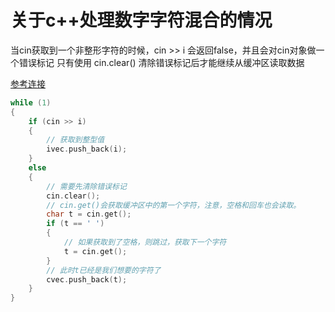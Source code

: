 # 关于c++处理数字字符混合的情况
当cin获取到一个非整形字符的时候，cin >> i 会返回false，并且会对cin对象做一个错误标记
只有使用 cin.clear() 清除错误标记后才能继续从缓冲区读取数据

[参考连接](https://blog.csdn.net/qq_41191055/article/details/115349012)

```c++
while (1)
{
    if (cin >> i)
    {
        // 获取到整型值
        ivec.push_back(i);
    }
    else
    {
        // 需要先清除错误标记
        cin.clear();
        // cin.get()会获取缓冲区中的第一个字符，注意，空格和回车也会读取。
        char t = cin.get();
        if (t == ' ')
        {
            // 如果获取到了空格，则跳过，获取下一个字符
            t = cin.get();
        }
        // 此时t已经是我们想要的字符了
        cvec.push_back(t);
    }
}
